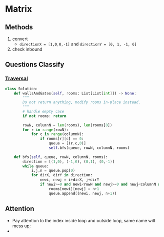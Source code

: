 # Matrix

## Methods

1. convert
   - `directionX = [1,0,0,-1]` and `directionY = [0, 1, -1, 0]`
2. check inbound

## Questions Classify

### [Traversal](../algorithm/dfs&bfs.md/)

```python
class Solution:
    def wallsAndGates(self, rooms: List[List[int]]) -> None:
        """
        Do not return anything, modify rooms in-place instead.
        """
        # handle empty case
        if not rooms: return
        
        rowN, columnN = len(rooms), len(rooms[0])
        for r in range(rowN):
            for c in range(columnN):
                if rooms[r][c] == 0:
                    queue = [(r,c,0)]
                    self.bfs(queue, rowN, columnN, rooms)
                    
    def bfs(self, queue, rowN, columnN, rooms):
        direction = [(1,0), (-1,0), (0,1), (0,-1)]
        while queue:
            i,j,n = queue.pop(0)
            for dirX, dirY in direction:
                newi, newj = i+dirX, j+dirY
                if newi>=0 and newi<rowN and newj>=0 and newj<columnN and rooms[newi][newj] > n+1:
                    rooms[newi][newj] = n+1
                    queue.append((newi, newj, n+1))
```

## Attention

- Pay attention to the index inside loop and outside loop, same name will mess up;
- 